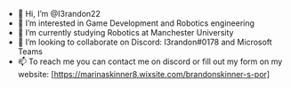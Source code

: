 - 👋 Hi, I’m @I3randon22
- 👀 I’m interested in Game Development and Robotics engineering
- 🌱 I’m currently studying Robotics at Manchester University
- 💞️ I’m looking to collaborate on Discord: I3randon#0178 and Microsoft Teams
- 📫 To reach me you can contact me on discord or fill out my form on my website: [https://marinaskinner8.wixsite.com/brandonskinner-s-por]

<!---
I3randon22/I3randon22 is a ✨ special ✨ repository because its `README.md` (this file) appears on your GitHub profile.
You can click the Preview link to take a look at your changes.
--->

